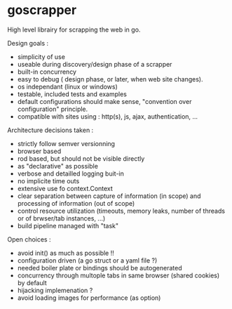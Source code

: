 # goscrapper
High level librairy for scrapping the web in go. 

Design goals :
* simplicity of use
* useable during discovery/design phase of a scrapper
* built-in concurrency
* easy to debug ( design phase, or later, when web site changes).
* os independant (linux or windows)
* testable, included tests and examples
* default configurations should make sense, "convention over configuration" principle.
* compatible with sites using : http(s), js, ajax, authentication, ...

Architecture decisions taken :
* strictly follow semver versionning
* browser based
* rod based, but should not be visible directly
* as "declarative" as possible
* verbose and detailled logging buit-in
* no implicite time outs
* extensive use fo context.Context
* clear separation between capture of information (in scope) and processing of information (out of scope)
* control resource utilization (timeouts, memory leaks, number of threads or of brwser/tab instances, ...)
* build pipeline managed with "task"

Open choices :
* avoid init() as much as possible !!
* configuration driven (a go struct or a yaml file ?)
* needed boiler plate or bindings should be autogenerated
* concurrency through multople tabs in same browser (shared cookies) by default
* hijacking implemenation ?
* avoid loading images for performance (as option)